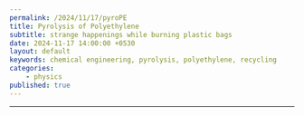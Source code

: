 ```yaml
---
permalink: /2024/11/17/pyroPE
title: Pyrolysis of Polyethylene 
subtitle: strange happenings while burning plastic bags
date: 2024-11-17 14:00:00 +0530
layout: default
keywords: chemical engineering, pyrolysis, polyethylene, recycling 
categories:
    - physics
published: true
---
```


<script src="https://gist.github.com/kyscg/a896ebcb2b347a01244bacd8d5d64dce.js"></script>

---
